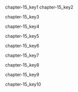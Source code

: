 chapter-15_key1
chapter-15_key2


chapter-15_key3


chapter-15_key4


chapter-15_key5


chapter-15_key6


chapter-15_key7


chapter-15_key8


chapter-15_key9


chapter-15_key10
